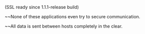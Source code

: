 (SSL ready since 1.1.1-release build)

~~None of these applications even try to secure communication.

~~All data is sent between hosts completely in the clear.
